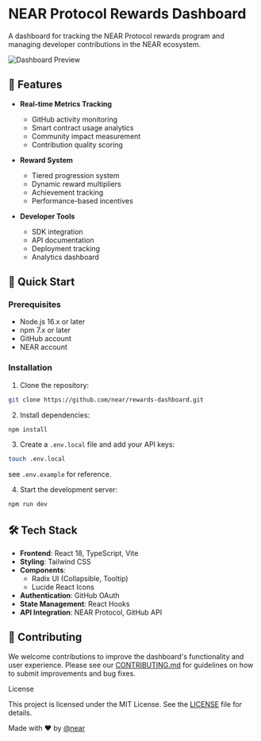 # NEAR Protocol Rewards Dashboard

A dashboard for tracking the NEAR Protocol rewards program and managing developer contributions in the NEAR ecosystem.

![Dashboard Preview](https://your-screenshot-url.png)

## 🌟 Features

- **Real-time Metrics Tracking**
  - GitHub activity monitoring
  - Smart contract usage analytics
  - Community impact measurement
  - Contribution quality scoring

- **Reward System**
  - Tiered progression system
  - Dynamic reward multipliers
  - Achievement tracking
  - Performance-based incentives

- **Developer Tools**
  - SDK integration
  - API documentation
  - Deployment tracking
  - Analytics dashboard

## 🚀 Quick Start

### Prerequisites

- Node.js 16.x or later
- npm 7.x or later
- GitHub account
- NEAR account

### Installation

1. Clone the repository:

```bash
git clone https://github.com/near/rewards-dashboard.git
```

2. Install dependencies:

```bash
npm install
```

3. Create a `.env.local` file and add your API keys:

```bash
touch .env.local
```

see `.env.example` for reference.

4. Start the development server:

```bash
npm run dev
```

## 🛠 Tech Stack

- **Frontend**: React 18, TypeScript, Vite
- **Styling**: Tailwind CSS
- **Components**:
  - Radix UI (Collapsible, Tooltip)
  - Lucide React Icons
- **Authentication**: GitHub OAuth
- **State Management**: React Hooks
- **API Integration**: NEAR Protocol, GitHub API

## 🤝 Contributing

We welcome contributions to improve the dashboard's functionality and user experience. Please see our [CONTRIBUTING.md](CONTRIBUTING.md) for guidelines on how to submit improvements and bug fixes.    

License

This project is licensed under the MIT License. See the [LICENSE](LICENSE) file for details.

Made with ❤️ by [@near](https://github.com/near)
